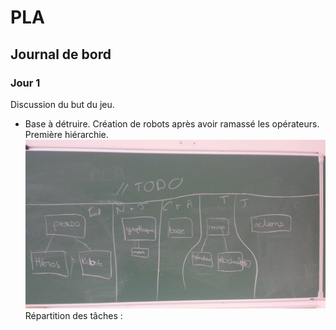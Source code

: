 # PLA
## Journal de bord

### Jour 1

Discussion du but du jeu.<return>
  * Base à détruire. Création de robots après avoir ramassé les opérateurs.<return>
Première hiérarchie.
![Architecture version 1](/md/archiv1.jpg)<return>
Répartition des tâches :
